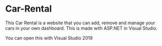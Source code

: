 # Car-Rental
This Car Rental is a website that you can add, remove and manage your cars in your own dashboard. This is made with ASP.NET in Visual Studio.

You can open this with Visual Studio 2019
